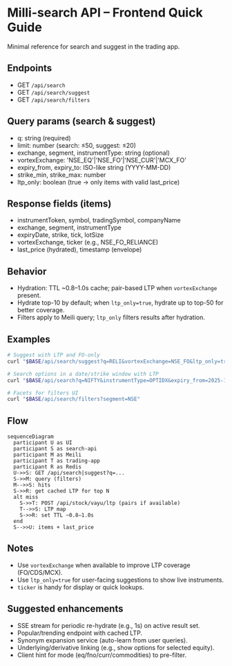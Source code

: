 # Milli-search API – Frontend Quick Guide

Minimal reference for search and suggest in the trading app.

## Endpoints
- GET `/api/search`
- GET `/api/search/suggest`
- GET `/api/search/filters`

## Query params (search & suggest)
- q: string (required)
- limit: number (search: ≤50, suggest: ≤20)
- exchange, segment, instrumentType: string (optional)
- vortexExchange: 'NSE_EQ'|'NSE_FO'|'NSE_CUR'|'MCX_FO'
- expiry_from, expiry_to: ISO-like string (YYYY-MM-DD)
- strike_min, strike_max: number
- ltp_only: boolean (true → only items with valid last_price)

## Response fields (items)
- instrumentToken, symbol, tradingSymbol, companyName
- exchange, segment, instrumentType
- expiryDate, strike, tick, lotSize
- vortexExchange, ticker (e.g., NSE_FO_RELIANCE)
- last_price (hydrated), timestamp (envelope)

## Behavior
- Hydration: TTL ~0.8–1.0s cache; pair-based LTP when `vortexExchange` present.
- Hydrate top-10 by default; when `ltp_only=true`, hydrate up to top-50 for better coverage.
- Filters apply to Meili query; `ltp_only` filters results after hydration.

## Examples
```bash
# Suggest with LTP and FO-only
curl "$BASE/api/search/suggest?q=RELI&vortexExchange=NSE_FO&ltp_only=true&limit=10"

# Search options in a date/strike window with LTP
curl "$BASE/api/search?q=NIFTY&instrumentType=OPTIDX&expiry_from=2025-10-01&expiry_to=2025-10-31&strike_min=20000&strike_max=22000&ltp_only=true&limit=30"

# Facets for filters UI
curl "$BASE/api/search/filters?segment=NSE"
```

## Flow
```mermaid
sequenceDiagram
  participant U as UI
  participant S as search-api
  participant M as Meili
  participant T as trading-app
  participant R as Redis
  U->>S: GET /api/search|suggest?q=...
  S->>M: query (filters)
  M-->>S: hits
  S->>R: get cached LTP for top N
  alt miss
    S->>T: POST /api/stock/vayu/ltp (pairs if available)
    T-->>S: LTP map
    S->>R: set TTL ~0.8–1.0s
  end
  S-->>U: items + last_price
```

## Notes
- Use `vortexExchange` when available to improve LTP coverage (FO/CDS/MCX).
- Use `ltp_only=true` for user-facing suggestions to show live instruments.
- `ticker` is handy for display or quick lookups.

## Suggested enhancements
- SSE stream for periodic re-hydrate (e.g., 1s) on active result set.
- Popular/trending endpoint with cached LTP.
- Synonym expansion service (auto-learn from user queries).
- Underlying/derivative linking (e.g., show options for selected equity).
- Client hint for mode (eq/fno/curr/commodities) to pre-filter.
